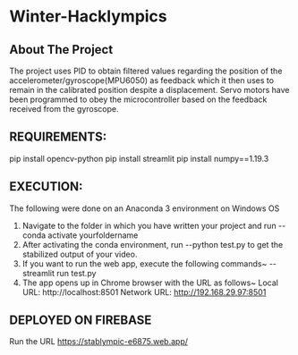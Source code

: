# Winter-Hacklympics
## About The Project
The project uses PID to obtain filtered  values regarding the position of the  accelerometer/gyroscope(MPU6050)	as  feedback which it then uses to remain in  the calibrated position despite a  displacement. Servo motors have been  programmed to obey the microcontroller  based on the feedback received from the  gyroscope.

## REQUIREMENTS:
pip install opencv-python
pip install streamlit
pip install numpy==1.19.3

## EXECUTION:
The following were done on an Anaconda 3 environment on Windows OS
1. Navigate to the folder in which you have written your project and run --conda activate yourfoldername
2. After activating the conda environment, run --python test.py to get the stabilized output of your video.
3. If you want to run the web app, execute the following commands~
   --streamlit run test.py
4. The app opens up in Chrome browser with the URL as follows~
  Local URL: http://localhost:8501
  Network URL: http://192.168.29.97:8501

## DEPLOYED ON FIREBASE
Run the URL
https://stablympic-e6875.web.app/
